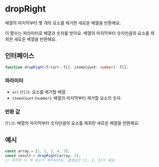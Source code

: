 # dropRight

배열의 마지막부터 몇 개의 요소를 제거한 새로운 배열을 반환해요.

이 함수는 파라미터로 배열과 숫자를 받아요. 배열의 마지막부터 숫자만큼의 요소를 제외한 새로운 배열을 반환해요.

## 인터페이스

```typescript
function dropRight<T>(arr: T[], itemsCount: number): T[];
```

### 파라미터

- `arr` (`T[]`): 요소를 제거할 배열.
- `itemsCount` (`number`): 배열의 마지막부터 제거할 요소의 숫자.

### 반환 값

(`T[]`): 배열의 마지막부터 숫자만큼의 요소를 제외한 새로운 배열을 반환해요.

## 예시

```typescript
const array = [1, 2, 3, 4, 5];
const result = dropRight(array, 2);
// 마지막 두 개 요소가 제거되므로, 결괏값은 [1, 2, 3]이 돼요.
```
